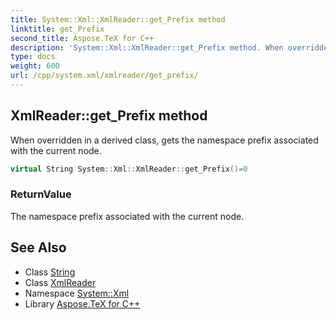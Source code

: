 ```yaml
---
title: System::Xml::XmlReader::get_Prefix method
linktitle: get_Prefix
second_title: Aspose.TeX for C++
description: 'System::Xml::XmlReader::get_Prefix method. When overridden in a derived class, gets the namespace prefix associated with the current node in C++.'
type: docs
weight: 600
url: /cpp/system.xml/xmlreader/get_prefix/
---
```

## XmlReader::get_Prefix method


When overridden in a derived class, gets the namespace prefix associated with the current node.

```cpp
virtual String System::Xml::XmlReader::get_Prefix()=0
```


### ReturnValue

The namespace prefix associated with the current node.

## See Also

* Class [String](../../../system/string/)
* Class [XmlReader](../)
* Namespace [System::Xml](../../)
* Library [Aspose.TeX for C++](../../../)
